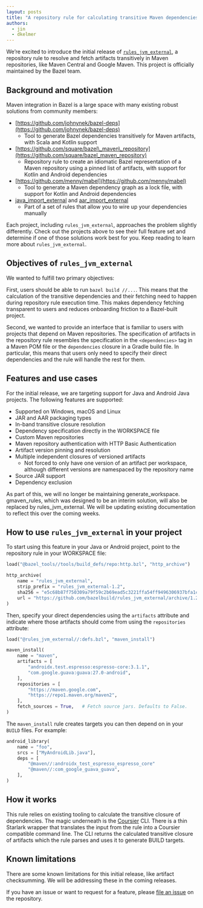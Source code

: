 ```yaml
---
layout: posts
title: "A repository rule for calculating transitive Maven dependencies"
authors:
  - jin
  - dkelmer
---
```


We’re excited to introduce the initial release of
[`rules_jvm_external`](https://github.com/bazelbuild/rules_jvm_external), a
repository rule to resolve and fetch artifacts transitively in Maven
repositories, like Maven Central and Google Maven. This project is officially
maintained by the Bazel team.

## Background and motivation

Maven integration in Bazel is a large space with many existing robust solutions
from community members:

* [https://github.com/johnynek/bazel-deps](https://github.com/johnynek/bazel-deps)
    * Tool to generate Bazel dependencies transitively for Maven artifacts, with
      Scala and Kotlin support
* [https://github.com/square/bazel\_maven\_repository](https://github.com/square/bazel_maven_repository)
    * Repository rule to create an idiomatic Bazel representation of a Maven
      repository using a pinned list of artifacts, with support for Kotlin and
      Android dependencies
* [https://github.com/menny/mabel](https://github.com/menny/mabel)
  * Tool to generate a Maven dependency graph as a lock file, with support for
Kotlin and Android dependencies
* [java_import_external](https://github.com/bazelbuild/bazel/blob/15b70bb63e5495290900de9303cbebb0ff12210b/tools/build_defs/repo/java.bzl#L15)
  and
  [aar_import_external](https://github.com/bazelbuild/bazel/blob/15b70bb63e5495290900de9303cbebb0ff12210b/tools/build_defs/repo/android.bzl#L14)
  * Part of a set of rules that allow you to wire up your dependencies manually 

Each project, including `rules_jvm_external`, approaches the problem slightly
differently. Check out the projects above to see their full feature set and
determine if one of those solutions work best for you. Keep reading to learn
more about `rules_jvm_external`.

## Objectives of `rules_jvm_external`

We wanted to fulfill two primary objectives:

First, users should be able to run `bazel build //...`. This means that the
calculation of the transitive dependencies and their fetching need to happen
during repository rule execution time. This makes dependency fetching
transparent to users and reduces onboarding friction to a Bazel-built project.

Second, we wanted to provide an interface that is familiar to users with
projects that depend on Maven repositories. The specification of artifacts in
the repository rule resembles the specification in the `<dependencies>` tag in a
Maven POM file or the `dependencies` closure in a Gradle build file. In
particular, this means that users only need to specify their direct dependencies
and the rule will handle the rest for them.

## Features and use cases

For the initial release, we are targeting support for Java and Android Java
projects. The following features are supported:

* Supported on Windows, macOS and Linux
* JAR and AAR packaging types
* In-band transitive closure resolution
* Dependency specification directly in the WORKSPACE file
* Custom Maven repositories
* Maven repository authentication with HTTP Basic Authentication
* Artifact version pinning and resolution
* Multiple independent closures of versioned artifacts
    * Not forced to only have one version of an artifact per workspace, although
      different versions are namespaced by the repository name
* Source JAR support
* Dependency exclusion

As part of this, we will no longer be maintaining generate_workspace.
gmaven_rules, which was designed to be an interim solution, will also be
replaced by rules_jvm_external. We will be updating existing documentation to
reflect this over the coming weeks.

## How to use `rules_jvm_external` in your project

To start using this feature in your Java or Android project, point to the
repository rule in your WORKSPACE file:

```python
load("@bazel_tools//tools/build_defs/repo:http.bzl", "http_archive")

http_archive(
    name = "rules_jvm_external",
    strip_prefix = "rules_jvm_external-1.2",
    sha256 = "e5c68b87f750309a79f59c2b69ead5c3221ffa54ff9496306937bfa1c9c8c86b",
    url = "https://github.com/bazelbuild/rules_jvm_external/archive/1.2.zip"
)
```

Then, specify your direct dependencies using the `artifacts` attribute and
indicate where those artifacts should come from using the `repositories`
attribute:

```python
load("@rules_jvm_external//:defs.bzl", "maven_install")

maven_install(
    name = "maven",
    artifacts = [
        "androidx.test.espresso:espresso-core:3.1.1",
        "com.google.guava:guava:27.0-android",
    ],
    repositories = [
        "https://maven.google.com",
        "https://repo1.maven.org/maven2",
    ],
    fetch_sources = True,   # Fetch source jars. Defaults to False.
)
```

The `maven_install` rule creates targets you can then depend on in your `BUILD`
files. For example:

```python
android_library(
    name = "foo",
    srcs = ["MyAndroidLib.java"],
    deps = [
        "@maven//:androidx_test_espresso_espresso_core"
        "@maven//:com_google_guava_guava",
    ],
)
```

## How it works

This rule relies on existing tooling to calculate the transitive closure of
dependencies. The magic underneath is the [Coursier](https://get-coursier.io/)
CLI. There is a thin Starlark wrapper that translates the input from the rule
into a Coursier compatible command line. The CLI returns the calculated
transitive closure of artifacts which the rule parses and uses it to generate
BUILD targets.

## Known limitations

There are some known limitations for this initial release, like artifact
checksumming. We will be addressing these in the coming releases.

If you have an issue or want to request for a feature, please [file an
issue](https://github.com/bazelbuild/rules_jvm_external/) on the repository.
